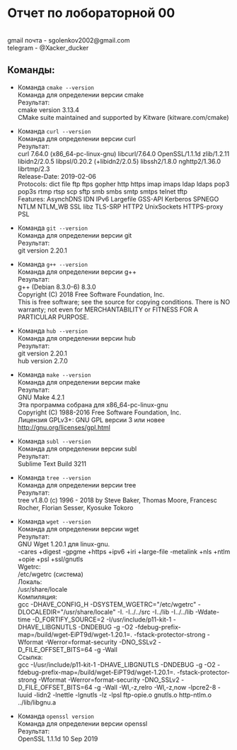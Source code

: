 <h1>Отчет по лобораторной 00</h1>
</br>gmail почта - sgolenkov2002@gmail.com </br>
telegram - @Xacker_ducker

<h2>Команды:</h2>

- Команда `cmake --version` </br>
Команда для определении версии cmake</br>
  Результат:</br>
  cmake version 3.13.4
</br>CMake suite maintained and supported by Kitware (kitware.com/cmake)

- Команда `curl --version`</br>
  Команда для определении версии curl</br>
  Результат:</br>
  curl 7.64.0 (x86_64-pc-linux-gnu) libcurl/7.64.0 OpenSSL/1.1.1d zlib/1.2.11 libidn2/2.0.5 libpsl/0.20.2 (+libidn2/2.0.5) libssh2/1.8.0 nghttp2/1.36.0 librtmp/2.3
</br>Release-Date: 2019-02-06
  </br>Protocols: dict file ftp ftps gopher http https imap imaps ldap ldaps pop3 pop3s rtmp rtsp scp sftp smb smbs smtp smtps telnet tftp
  </br>Features: AsynchDNS IDN IPv6 Largefile GSS-API Kerberos SPNEGO NTLM NTLM_WB SSL libz TLS-SRP HTTP2 UnixSockets HTTPS-proxy PSL

- Команда `git --version`</br>
  Команда для определении версии git</br>
  Результат:</br>
  git version 2.20.1

- Команда `g++ --version`</br>
  Команда для определении версии g++</br>
  Результат:</br>
  g++ (Debian 8.3.0-6) 8.3.0
  </br>Copyright (C) 2018 Free Software Foundation, Inc.
  </br>This is free software; see the source for copying conditions. There is NO
  warranty; not even for MERCHANTABILITY or FITNESS FOR A PARTICULAR PURPOSE.

- Команда `hub --version`</br>
  Команда для определении версии hub</br>
  Результат:</br>
  git version 2.20.1
  </br>hub version 2.7.0

- Команда `make --version`</br>
  Команда для определении версии make</br>
  Результат:</br>
  GNU Make 4.2.1
  </br>Эта программа собрана для x86_64-pc-linux-gnu
  </br>Copyright (C) 1988-2016 Free Software Foundation, Inc.
  </br>Лицензия GPLv3+: GNU GPL версии 3 или новее <http://gnu.org/licenses/gpl.html>

- Команда `subl --version`</br>
  Команда для определении версии subl</br>
  Результат:</br>
  Sublime Text Build 3211

- Команда `tree --version`</br>
  Команда для определении версии tree</br>
  Результат:</br>
  tree v1.8.0 (c) 1996 - 2018 by Steve Baker, Thomas Moore, Francesc Rocher, Florian Sesser, Kyosuke Tokoro

- Команда `wget --version`</br>
  Команда для определении версии wget</br>
  Результат:</br>
  GNU Wget 1.20.1 для linux-gnu.
</br>-cares +digest -gpgme +https +ipv6 +iri +large-file -metalink +nls
+ntlm +opie +psl +ssl/gnutls
</br>Wgetrc:
</br>/etc/wgetrc (система)
</br>Локаль:
</br>/usr/share/locale
</br>Компиляция:
</br>gcc -DHAVE_CONFIG_H -DSYSTEM_WGETRC="/etc/wgetrc"
-DLOCALEDIR="/usr/share/locale" -I. -I../../src -I../lib
-I../../lib -Wdate-time -D_FORTIFY_SOURCE=2
-I/usr/include/p11-kit-1 -DHAVE_LIBGNUTLS -DNDEBUG -g -O2
-fdebug-prefix-map=/build/wget-EiPT9d/wget-1.20.1=.
-fstack-protector-strong -Wformat -Werror=format-security
-DNO_SSLv2 -D_FILE_OFFSET_BITS=64 -g -Wall
</br>Ссылка:
</br>gcc -I/usr/include/p11-kit-1 -DHAVE_LIBGNUTLS -DNDEBUG -g -O2
-fdebug-prefix-map=/build/wget-EiPT9d/wget-1.20.1=.
-fstack-protector-strong -Wformat -Werror=format-security
-DNO_SSLv2 -D_FILE_OFFSET_BITS=64 -g -Wall -Wl,-z,relro -Wl,-z,now
-lpcre2-8 -luuid -lidn2 -lnettle -lgnutls -lz -lpsl ftp-opie.o
gnutls.o http-ntlm.o ../lib/libgnu.a

- Команда `openssl version`</br>
  Команда для определении версии openssl</br>
  Результат:</br>
  OpenSSL 1.1.1d 10 Sep 2019